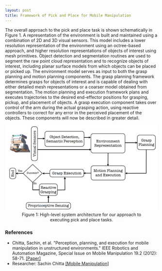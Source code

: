 ```yaml
---
layout: post
title: Framework of Pick and Place for Mobile Manipulation
---
```


The overall approach to the pick and place task is shown schematically in Figure 1. A representation of the environment is built and maintained using a combination of 2D and 3D visual sensors. This model includes a lower resolution representation of the environment using an octree-based approach, and higher resolution representations of objects of interest using mesh primitives. Object detection and segmentation routines are used to segment the raw point cloud representation and to recognize objects of interest, including planar surface models from which objects can be placed or picked up. The environment model serves as input to both the grasp planning and motion planning components. The grasp planning framework determines grasps for objects of interest and is capable of dealing with either detailed mesh representations or a coarser model obtained from segmentation. The motion planning and execution framework plans and executes trajectories to the desired end-effector positions for grasping, pickup, and placement of objects. A grasp execution component takes over control of the arm during the actual grasping action, using reactive controllers to correct for any error in the perceived placement of the objects. These components will now be described in greater detail.

<p style="text-align:center">
	<img src="/topics/img/manipulation/pick_and_place_framework.png" width="500" />
	<br /> Figure 1: High-level system architecture for our approach to 
	<br /> executing pick and place tasks.
</p>


### References

- Chitta, Sachin, et al. "Perception, planning, and execution for mobile manipulation in unstructured environments." IEEE Robotics and Automation Magazine, Special Issue on Mobile Manipulation 19.2 (2012): 58-71. [[Paper]](https://www.willowgarage.com/sites/default/files/chitta_ram_2011.pdf)
- Researcher: Sachin Chitta [[Mobile Manipulation]](https://www.sachinchitta.org/mobile-manipulation.html)